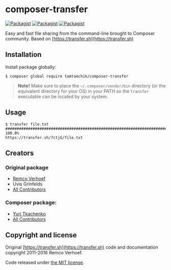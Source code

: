 # composer-transfer

[![Packagist](https://img.shields.io/packagist/v/tamtamchik/composer-transfer.svg?style=flat-square)](tamtamchik/composer-transfer)
[![Packagist](https://img.shields.io/packagist/dt/tamtamchik/composer-transfer.svg?style=flat-square)](tamtamchik/composer-transfer)
[![Packagist](https://img.shields.io/packagist/l/tamtamchik/composer-transfer.svg?style=flat-square)](tamtamchik/composer-transfer)

Easy and fast file sharing from the command-line brought to Composer community.
Based on [https://transfer.sh](https://transfer.sh)

## Installation

Install package globally:

```
$ composer global require tamtamchik/composer-transfer
```

> **Note!** Make sure to place the `~/.composer/vendor/bin` directory (or the equivalent directory for
your OS) in your PATH so the `transfer` executable can be located by your system.

## Usage

```
$ transfer file.txt
######################################################################## 100.0%
https://transfer.sh/7ctjG/file.txt
```

## Creators

### Original package

- [Remco Verhoef](https://github.com/nl5887)
- Uvis Grinfelds
- [All Contributors](https://github.com/dutchcoders/transfer.sh/graphs/contributors)

### Composer package:

- [Yuri Tkachenko](https://github.com/tamtamchik)
- [All Contributors](../../contributors)

## Copyright and license

Original [https://transfer.sh](https://transfer.sh) code and documentation copyright 2011-2016 Remco Verhoef.

Code released under [the MIT license](LICENSE).
